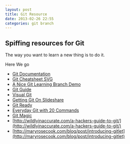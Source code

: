 ```yaml
---
layout: post
title: Git Resource
date: 2013-02-26 22:55
categories: git branch
---
```


## Spiffing resources for Git

The way you want to learn a new thing is to do it.

Here We go

* [Git Documentation](http://git-scm.com/documentation)
* [Git Cheatsheet SVG](http://ndpsoftware.com/git-cheatsheet.html)
* [A Nice Git Learning Branch Demo](http://pcottle.github.com/learnGitBranching/?demo)
* [Git Guide](http://rogerdudler.github.com/git-guide/)
* [Visual Git](http://marklodato.github.com/visual-git-guide/index-en.html)
* [Getting Git On Slideshare](http://www.slideshare.net/chacon/getting-git)
* [Git Ready](http://gitready.com/)
* [Everyday Git with 20 Commands](http://git-scm.com/docs/everyday)
* [Git Magic](http://www-cs-students.stanford.edu/~blynn/gitmagic/)
* [http://wildlyinaccurate.com/a-hackers-guide-to-git/](http://wildlyinaccurate.com/a-hackers-guide-to-git/)
* [http://maryrosecook.com/blog/post/introducing-gitlet](http://maryrosecook.com/blog/post/introducing-gitlet)
